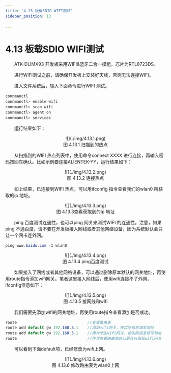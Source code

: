 ```yaml
---
title: '4.13 板载SDIO WIFI测试'
sidebar_position: 13

---
```


# 4.13 板载SDIO WIFI测试

&emsp;&emsp;ATK-DLIMX93 开发板采用WIFI&蓝牙二合一模组，芯片为RTL8723DS。

&emsp;&emsp;进行WIFI测试之前，请确保开发板上安装好天线，否则无法连接WIFI。

&emsp;&emsp;进入文件系统后，输入下面命令进行WIFI 测试。

```c#
connmanctl
connmanctl> enable wifi
connmanctl> scan wifi
connmanctl> agent on
connmanctl> services
```

&emsp;&emsp;运行结果如下：


<center>
![](./img/4.13.1.png)<br />
图 4.13.1 扫描到的热点
</center>

&emsp;&emsp;从扫描到的WIFI 热点列表中，使用命令connect XXXX 进行连接，再输入密码按回车确认。比如示例要连接ALIENTEK-YY，运行结果如下：

<center>
![](./img/4.13.2.png)<br />
图 4.13.2 连接热点
</center>

&emsp;&emsp;如上结果，已连接到WIFI 热点，可以用ifconfig 指令查看我们的wlan0 所获取的ip 地址。

<center>
![](./img/4.13.3.png)<br />
图 4.13.3查看获取到的ip 地址
</center>

&emsp;&emsp;ping 百度测试连通性，也可以ping 网关来测试WIFI 的连通性。注意，如果ping 不通百度，请不要在开发板接入网线或者其他网络设备，因为系统默认会只让一个网卡连外网。

```c#
ping www.baidu.com -I wlan0
```

<center>
![](./img/4.13.4.png)<br />
图 4.13.4 ping百度测试
</center>

&emsp;&emsp;如果接入了网线或者其他网络设备，可以通过删除原本默认的网关地址，再使用route指令添加wifi网关。笔者这里接入网线后，使用wifi连接不了外网，ifconfig信息如下：

<center>
![](./img/4.13.5.png)<br />
图 4.13.5 接网线和wifi
</center>

&emsp;&emsp;我们需要先添加wifi的网关地址，再使用route指令查看添加是否成功。

```c#
route                               //查看路由表		
route add default gw 192.168.3.1    //添加wifi网关，按实际信息填写地址
route add default gw 192.168.3.1    //再次添加wifi网关，按实际信息填写地址
route                               //再次查看路由表确认是否只保留wifi网关
```

&emsp;&emsp;可以看到下面default项，已经修改为wifi上网。


<center>
![](./img/4.13.6.png)<br />
图 4.13.6 修改路由表为wlan0上网
</center>


